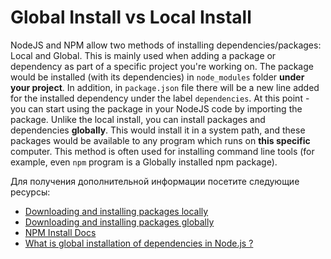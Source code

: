 # Global Install vs Local Install

NodeJS and NPM allow two methods of installing dependencies/packages: Local and Global. This is mainly used when adding a package or dependency as part of a specific project you're working on. The package would be installed (with its dependencies) in `node_modules` folder **under your project**. In addition, in `package.json` file there will be a new line added for the installed dependency under the label `dependencies`. At this point - you can start using the package in your NodeJS code by importing the package. Unlike the local install, you can install packages and dependencies **globally**. This would install it in a system path, and these packages would be available to any program which runs on **this specific** computer. This method is often used for installing command line tools (for example, even `npm` program is a Globally installed npm package).

Для получения дополнительной информации посетите следующие ресурсы:

- [Downloading and installing packages locally](https://docs.npmjs.com/downloading-and-installing-packages-locally)
- [Downloading and installing packages globally](https://docs.npmjs.com/downloading-and-installing-packages-globally)
- [NPM Install Docs](https://docs.npmjs.com/cli/v8/commands/npm-install)
- [What is global installation of dependencies in Node.js ?](https://www.geeksforgeeks.org/what-is-global-installation-of-dependencies-in-node-js/)
